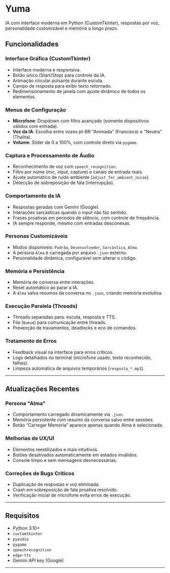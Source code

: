 # Yuma
IA com interface moderna em Python (CustomTkinter), respostas por voz, personalidade customizável e memória a longo prazo.

## Funcionalidades

### Interface Gráfica (CustomTkinter)
- Interface moderna e responsiva.
- Botão único (Start/Stop) para controle da IA.
- Animação circular pulsante durante escuta.
- Campo de resposta para exibir texto retornado.
- Redimensionamento de janela com ajuste dinâmico de todos os elementos.

### Menus de Configuração
- **Microfone**: Dropdown com filtro avançado (somente dispositivos válidos com entrada).
- **Voz da IA**: Escolha entre vozes pt-BR "Animada" (Francisca) e "Neutra" (Thalita).
- **Volume**: Slider de 0 a 100%, com controle direto via `pygame`.

### Captura e Processamento de Áudio
- Reconhecimento de voz com `speech_recognition`.
- Filtro por nome (mic, input, capture) e canais de entrada reais.
- Ajuste automático de ruído ambiente (`adjust_for_ambient_noise`).
- Detecção de sobreposição de fala (interrupção).

### Comportamento da IA
- Respostas geradas com Gemini (Google).
- Interações sarcásticas quando o input não faz sentido.
- Frases proativas em períodos de silêncio, com controle de frequência.
- IA sempre responde, mesmo com entradas desconexas.

### Personas Customizáveis
- Modos disponíveis: `Padrão`, `Desenvolvedor`, `Sarcástica`, `Alma`.
- A persona `Alma` é carregada por arquivo `.json` externo.
- Personalidade dinâmica, configurável sem alterar o código.

### Memória e Persistência
- Memória de conversa entre interações.
- Reset automático ao parar a IA.
- A `Alma` salva resumos da conversa no `.json`, criando memória evolutiva.

### Execução Paralela (Threads)
- Threads separadas para: escuta, resposta e TTS.
- Fila (`Queue`) para comunicação entre threads.
- Prevenção de travamentos, deadlocks e eco de comandos.

### Tratamento de Erros
- Feedback visual na interface para erros críticos.
- Logs detalhados no terminal (microfone usado, texto reconhecido, falhas).
- Limpeza automática de arquivos temporários (`resposta_*.mp3`).

---

## Atualizações Recentes

### Persona "Alma"
- Comportamento carregado dinamicamente via `.json`.
- Memória persistente com resumo da conversa salvo entre sessões.
- Botão “Carregar Memória” aparece apenas quando Alma é selecionada.

### Melhorias de UX/UI
- Elementos reestilizados e mais intuitivos.
- Botões desativados automaticamente em estados inválidos.
- Console limpo e sem mensagens desnecessárias.

### Correções de Bugs Críticos
- Duplicação de respostas e voz eliminada.
- Crash em sobreposição de fala proativa resolvido.
- Verificação inicial de microfone evita erros de execução.

---

## Requisitos

- Python 3.10+
- `customtkinter`
- `pyaudio`
- `pygame`
- `speechrecognition`
- `edge-tts`
- Gemini API key (Google)

---
